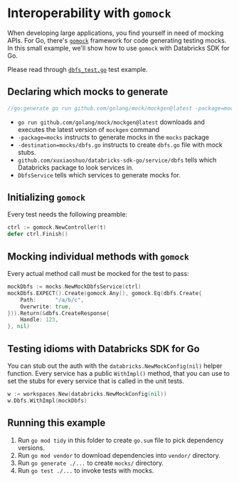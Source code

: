 # Interoperability with `gomock`

When developing large applications, you find yourself in need of mocking APIs. For Go, there's [`gomock`](https://github.com/golang/mock) framework for code generating testing mocks. In this small example, we'll show how to use `gomock` with Databricks SDK for Go.

Please read through [`dbfs_test.go`](dbfs_test.go) test example. 

## Declaring which mocks to generate

```go
//go:generate go run github.com/golang/mock/mockgen@latest -package=mocks -destination=mocks/dbfs.go github.com/xuxiaoshuo/databricks-sdk-go/service/dbfs DbfsService
```

* `go run github.com/golang/mock/mockgen@latest` downloads and executes the latest version of `mockgen` command
* `-package=mocks` instructs to generate mocks in the `mocks` package
* `-destination=mocks/dbfs.go` instructs to create `dbfs.go` file with mock stubs.
* `github.com/xuxiaoshuo/databricks-sdk-go/service/dbfs` tells which Databricks package to look services in.
* `DbfsService` tells which services to generate mocks for.

## Initializing `gomock`

Every test needs the following preamble:

```go
ctrl := gomock.NewController(t)
defer ctrl.Finish()
```

## Mocking individual methods with `gomock`

Every actual method call must be mocked for the test to pass:

```go
mockDbfs := mocks.NewMockDbfsService(ctrl)
mockDbfs.EXPECT().Create(gomock.Any(), gomock.Eq(dbfs.Create{
    Path:      "/a/b/c",
    Overwrite: true,
})).Return(&dbfs.CreateResponse{
    Handle: 123,
}, nil)
```

## Testing idioms with Databricks SDK for Go

You can stub out the auth with the `databricks.NewMockConfig(nil)` helper function. Every service has a public `WithImpl()` method, that you can use to set the stubs for every service that is called in the unit tests.

```go
w := workspaces.New(databricks.NewMockConfig(nil))
w.Dbfs.WithImpl(mockDbfs)
```

## Running this example

1. Run `go mod tidy` in this folder to create `go.sum` file to pick dependency versions.
2. Run `go mod vendor` to download dependencies into `vendor/` directory.
3. Run `go generate ./...` to create `mocks/` directory.
4. Run `go test ./...` to invoke tests with mocks.